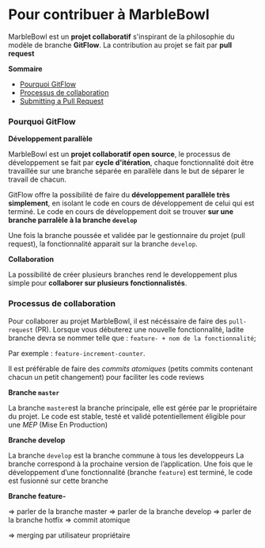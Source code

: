 # Pour contribuer à MarbleBowl

MarbleBowl est un **projet collaboratif** s'inspirant de la philosophie du modèle de branche **GitFlow**.
La contribution au projet se fait par **pull request**

**Sommaire**

- [Pourquoi GitFlow](#pourquoi-gitflow)
- [Processus de collaboration](#processus-de-collaboration)
- [Submitting a Pull Request](#submitting-a-pull-request)


### Pourquoi GitFlow

**Développement parallèle**

MarbleBowl est un **projet collaboratif open source**, le processus de développement se fait par **cycle d'itération**, chaque fonctionnalité doit être travaillée sur une branche séparée en parallèle dans le but de séparer le travail de chacun.

GitFlow offre la possibilité de faire du **développement parallèle très simplement**, en isolant le code en cours de développement de celui qui est terminé. Le code en cours de développement doit se trouver **sur une branche parralèle à la branche `develop`**

Une fois la branche poussée et validée par le gestionnaire du projet (pull request), la fonctionnalité apparait sur la branche `develop`.

**Collaboration**

La possibilité de créer plusieurs branches rend le developpement plus simple pour **collaborer sur plusieurs fonctionnalistés**.

### Processus de collaboration

Pour collaborer au projet MarbleBowl, il est nécéssaire de faire des `pull-request` (PR). 
Lorsque vous débuterez une nouvelle fonctionnalité, ladite branche devra se nommer telle que : `feature- + nom de la fonctionnalité`;

Par exemple : `feature-increment-counter`.

Il est préférable de faire des *commits atomiques* (petits commits contenant chacun un petit changement) pour faciliter les code reviews

**Branche `master`**

La branche `master`est la branche principale, elle est gérée par le propriétaire du projet. 
Le code est stable, testé et validé potentiellement éligible pour une *MEP* (Mise En Production)

**Branche develop**

La branche `develop` est la branche commune à tous les developpeurs
La branche correspond à la prochaine version de l’application. Une fois que le développement d’une fonctionnalité (branche `feature`) est terminé, le code est fusionné sur cette branche

**Branche feature-**

=> parler de la branche master
=> parler de la branche develop
=> parler de la branche hotfix
=> commit atomique

=> merging par utilisateur propriétaire
